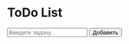 <!DOCTYPE html>
<html>
<head>
  <title>ToDo List App</title>
  <link rel="stylesheet" type="text/css" href="style.css">
</head>
<body>
  <h1>ToDo List</h1>
  <div class="todo-container">
    <input type="text" id="taskInput" placeholder="Введите задачу...">
    <button onclick="addTask()">Добавить</button>
    <ul id="taskList">
    </ul>
  </div>

  <script src="script.js"></script>
</body>
</html>
